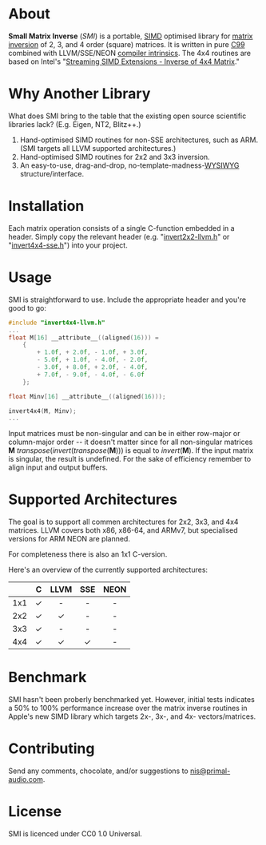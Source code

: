 # About
**Small Matrix Inverse** (*SMI*) is a portable, [SIMD](https://en.wikipedia.org/wiki/SIMD) optimised library for [matrix inversion](https://en.wikipedia.org/wiki/Invertible_matrix) of 2, 3, and 4 order (square) matrices. It is written in pure [C99](https://en.wikipedia.org/wiki/C99) combined with LLVM/SSE/NEON [compiler intrinsics](https://en.wikipedia.org/wiki/Intrinsic_function). The 4x4 routines are based on Intel's "[Streaming SIMD Extensions - Inverse of 4x4 Matrix](ftp://download.intel.com/design/pentiumiii/sml/24504301.pdf)."

# Why Another Library

What does SMI bring to the table that the existing open source scientific libraries lack? (E.g. Eigen, NT2, Blitz++.)

  1. Hand-optimised SIMD routines for non-SSE architectures, such as ARM. (SMI targets all LLVM supported architectures.)
  2. Hand-optimised SIMD routines for 2x2 and 3x3 inversion.
  3. An easy-to-use, drag-and-drop, no-template-madness-[WYSIWYG](https://en.wikipedia.org/wiki/WYSIWYG) structure/interface.

# Installation
Each matrix operation consists of a single C-function embedded in a header. Simply copy the relevant header (e.g. "[invert2x2-llvm.h](https://github.com/niswegmann/small-matrix-inverse/blob/master/invert2x2_llvm.h)" or "[invert4x4-sse.h](https://github.com/niswegmann/small-matrix-inverse/blob/master/invert4x4_sse.h)") into your project.

# Usage

SMI is straightforward to use. Include the appropriate header and you're good to go:

```c
#include "invert4x4-llvm.h"
...
float M[16] __attribute__((aligned(16))) =
    {
        + 1.0f, + 2.0f, - 1.0f, + 3.0f,
        - 5.0f, + 1.0f, - 4.0f, - 2.0f,
        - 3.0f, + 8.0f, + 2.0f, - 4.0f,
        + 7.0f, - 9.0f, - 4.0f, - 6.0f
    };

float Minv[16] __attribute__((aligned(16)));

invert4x4(M, Minv);
...
```

Input matrices must be non-singular and can be in either row-major or column-major order -- it doesn't matter since for all non-singular matrices **M** *transpose*(*invert*(*transpose*(**M**))) is equal to *invert*(**M**). If the input matrix is singular, the result is undefined. For the sake of efficiency remember to align input and output buffers.

# Supported Architectures
The goal is to support all commen architectures for 2x2, 3x3, and 4x4 matrices. LLVM covers both x86, x86-64, and ARMv7, but specialised versions for ARM NEON are planned.

For completeness there is also an 1x1 C-version.

Here's an overview of the currently supported architectures:

|     | C     | LLVM  | SSE   | NEON  |
| --: | :---: | :---: | :---: | :---: |
| 1x1 |   ✓   |   -   |   -   |   -   |
| 2x2 |   ✓   |   ✓   |   -   |   -   |
| 3x3 |   ✓   |   -   |   -   |   -   |
| 4x4 |   ✓   |   ✓   |   ✓   |   -   |

# Benchmark
SMI hasn't been proberly benchmarked yet. However, initial tests indicates a 50% to 100% performance increase over the matrix inverse routines in Apple's new SIMD library which targets 2x-, 3x-, and 4x- vectors/matrices.

# Contributing
Send any comments, chocolate, and/or suggestions to nis@primal-audio.com.

# License
SMI is licenced under CC0 1.0 Universal.
